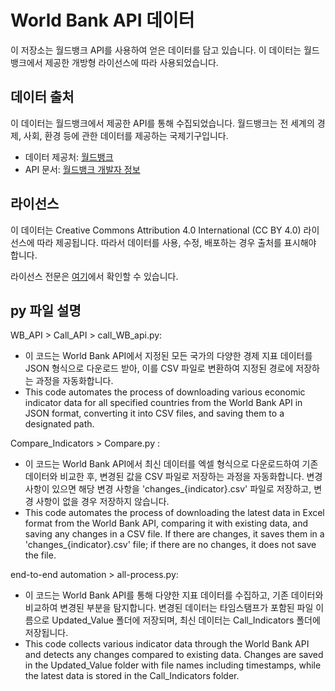 # World Bank API 데이터

이 저장소는 월드뱅크 API를 사용하여 얻은 데이터를 담고 있습니다. 이 데이터는 월드뱅크에서 제공한 개방형 라이선스에 따라 사용되었습니다.

## 데이터 출처

이 데이터는 월드뱅크에서 제공한 API를 통해 수집되었습니다. 월드뱅크는 전 세계의 경제, 사회, 환경 등에 관한 데이터를 제공하는 국제기구입니다.

- 데이터 제공처: [월드뱅크](https://data.worldbank.org/)
- API 문서: [월드뱅크 개발자 정보](https://datahelpdesk.worldbank.org/knowledgebase/topics/125589-developer-information)

## 라이선스

이 데이터는 Creative Commons Attribution 4.0 International (CC BY 4.0) 라이선스에 따라 제공됩니다. 따라서 데이터를 사용, 수정, 배포하는 경우 출처를 표시해야 합니다.

라이선스 전문은 [여기](https://creativecommons.org/licenses/by/4.0/legalcode)에서 확인할 수 있습니다.

## py 파일 설명
WB_API > Call_API > call_WB_api.py:
- 이 코드는 World Bank API에서 지정된 모든 국가의 다양한 경제 지표 데이터를 JSON 형식으로 다운로드 받아, 이를 CSV 파일로 변환하여 지정된 경로에 저장하는 과정을 자동화합니다.
- This code automates the process of downloading various economic indicator data for all specified countries from the World Bank API in JSON format, converting it into CSV files, and saving them to a designated path.

Compare_Indicators > Compare.py : 
- 이 코드는 World Bank API에서 최신 데이터를 엑셀 형식으로 다운로드하여 기존 데이터와 비교한 후, 변경된 값을 CSV 파일로 저장하는 과정을 자동화합니다. 변경 사항이 있으면 해당 변경 사항을 'changes_{indicator}.csv' 파일로 저장하고, 변경 사항이 없을 경우 저장하지 않습니다.
- This code automates the process of downloading the latest data in Excel format from the World Bank API, comparing it with existing data, and saving any changes in a CSV file. If there are changes, it saves them in a 'changes_{indicator}.csv' file; if there are no changes, it does not save the file.

end-to-end automation > all-process.py:
- 이 코드는 World Bank API를 통해 다양한 지표 데이터를 수집하고, 기존 데이터와 비교하여 변경된 부분을 탐지합니다. 변경된 데이터는 타임스탬프가 포함된 파일 이름으로 Updated_Value 폴더에 저장되며, 최신 데이터는 Call_Indicators 폴더에 저장됩니다.
- This code collects various indicator data through the World Bank API and detects any changes compared to existing data. Changes are saved in the Updated_Value folder with file names including timestamps, while the latest data is stored in the Call_Indicators folder.
